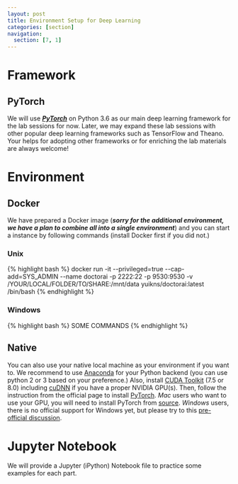 ```yaml
---
layout: post
title: Environment Setup for Deep Learning
categories: [section]
navigation:
  section: [7, 1]
---
```


# Framework
## PyTorch
We will use ***[PyTorch](http://pytorch.org/)*** on Python 3.6 as our main deep learning framework for the lab sessions for now. Later, we may expand these lab sessions with other popular deep learning frameworks such as TensorFlow and Theano. Your helps for adopting other frameworks or for enriching the lab materials are always welcome!

# Environment
## Docker
We have prepared a Docker image (***sorry for the additional environment, we have a plan to combine all into a single environment***) and you can start a instance by following commands (install Docker first if you did not.)

### Unix
{% highlight bash %}
docker run -it --privileged=true --cap-add=SYS_ADMIN --name doctorai -p 2222:22 -p 9530:9530 -v /YOUR/LOCAL/FOLDER/TO/SHARE:/mnt/data yuikns/doctorai:latest /bin/bash
{% endhighlight %}

### Windows
{% highlight bash %}
SOME COMMANDS
{% endhighlight %}

## Native
You can also use your native local machine as your environment if you want to. We recommend to use [Anaconda](https://anaconda.org/) for your Python backend (you can use python 2 or 3 based on your preference.) Also, install [CUDA Toolkit](https://developer.nvidia.com/cuda-downloads) (7.5 or 8.0) including [cuDNN](https://developer.nvidia.com/cudnn) if you have a proper NVIDIA GPU(s). Then, follow the instruction from the official page to install [PyTorch](http://pytorch.org/). *Mac* users who want to use your GPU, you will need to install PyTorch from [source](https://github.com/pytorch/pytorch#from-source). *Windows* users, there is no official support for Windows yet, but please try to this [pre-official discussion](https://github.com/pytorch/pytorch/issues/494).

# Jupyter Notebook
We will provide a Jupyter (iPython) Notebook file to practice some examples for each part.